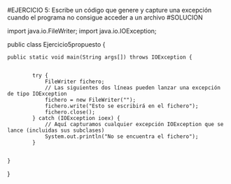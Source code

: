 #EJERCICIO 5: Escribe un código que genere y capture una excepción cuando el programa no consigue acceder a un archivo
#SOLUCION

import java.io.FileWriter;
import java.io.IOException;

public class Ejercicio5propuesto {
	
	public static void main(String args[]) throws IOException {
		  
		
	        try { 
	        	FileWriter fichero; 
	            // Las siguientes dos líneas pueden lanzar una excepción de tipo IOException 
	            fichero = new FileWriter(""); 
	            fichero.write("Esto se escribirá en el fichero"); 
	            fichero.close();
	        } catch (IOException ioex) { 
	            // Aquí capturamos cualquier excepción IOException que se lance (incluidas sus subclases) 
	            System.out.println("No se encuentra el fichero");
	        } 
		
		
	}

}

